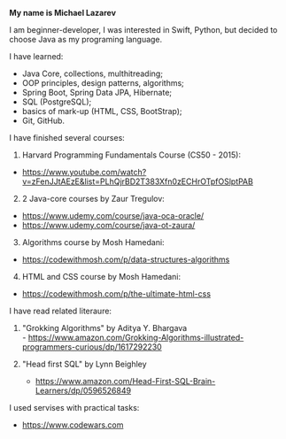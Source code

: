 **My name is Michael Lazarev**

I am beginner-developer, I was interested in Swift, Python, but decided to choose Java as my programing language.

I have learned:
- Java Core, collections, multhitreading;
- OOP principles, design patterns, algorithms;
- Spring Boot, Spring Data JPA, Hibernate;
- SQL (PostgreSQL);
- basics of mark-up (HTML, CSS, BootStrap);
- Git, GitHub.

I have finished several courses:
1. Harvard Programming Fundamentals Course (CS50 - 2015): 
  - https://www.youtube.com/watch?v=zFenJJtAEzE&list=PLhQjrBD2T383Xfn0zECHrOTpfOSlptPAB
  
2. 2 Java-core courses by Zaur Tregulov: 
  - https://www.udemy.com/course/java-oca-oracle/ 
  - https://www.udemy.com/course/java-ot-zaura/
  
3. Algorithms course by Mosh Hamedani: 
  - https://codewithmosh.com/p/data-structures-algorithms
  
4. HTML and CSS course by Mosh Hamedani: 
  - https://codewithmosh.com/p/the-ultimate-html-css

I have read related literaure:
  1. "Grokking Algorithms" by Aditya Y. Bhargava  
    - https://www.amazon.com/Grokking-Algorithms-illustrated-programmers-curious/dp/1617292230
    
 2. "Head first SQL" by Lynn Beighley 
    - https://www.amazon.com/Head-First-SQL-Brain-Learners/dp/0596526849

I used servises with practical tasks: 
- https://www.codewars.com
